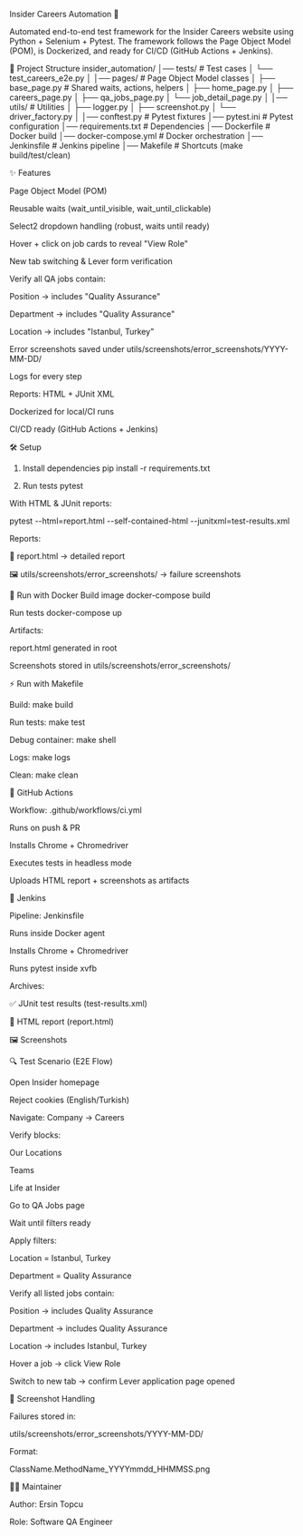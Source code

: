 Insider Careers Automation 🚀

Automated end-to-end test framework for the Insider Careers website
 using Python + Selenium + Pytest.
The framework follows the Page Object Model (POM), is Dockerized, and ready for CI/CD (GitHub Actions + Jenkins).

📂 Project Structure
insider_automation/
│── tests/                     # Test cases
│   └── test_careers_e2e.py
│
│── pages/                     # Page Object Model classes
│   ├── base_page.py           # Shared waits, actions, helpers
│   ├── home_page.py
│   ├── careers_page.py
│   ├── qa_jobs_page.py
│   └── job_detail_page.py
│
│── utils/                     # Utilities
│   ├── logger.py
│   ├── screenshot.py
│   └── driver_factory.py
│
│── conftest.py                # Pytest fixtures
│── pytest.ini                 # Pytest configuration
│── requirements.txt           # Dependencies
│── Dockerfile                 # Docker build
│── docker-compose.yml         # Docker orchestration
│── Jenkinsfile                # Jenkins pipeline
│── Makefile                   # Shortcuts (make build/test/clean)

✨ Features

Page Object Model (POM)

Reusable waits (wait_until_visible, wait_until_clickable)

Select2 dropdown handling (robust, waits until ready)

Hover + click on job cards to reveal "View Role"

New tab switching & Lever form verification

Verify all QA jobs contain:

Position → includes "Quality Assurance"

Department → includes "Quality Assurance"

Location → includes "Istanbul, Turkey"

Error screenshots saved under utils/screenshots/error_screenshots/YYYY-MM-DD/

Logs for every step

Reports: HTML + JUnit XML

Dockerized for local/CI runs

CI/CD ready (GitHub Actions + Jenkins)

🛠️ Setup
1) Install dependencies
pip install -r requirements.txt

2) Run tests
pytest


With HTML & JUnit reports:

pytest --html=report.html --self-contained-html --junitxml=test-results.xml


Reports:

📄 report.html → detailed report

🖼️ utils/screenshots/error_screenshots/ → failure screenshots

🐳 Run with Docker
Build image
docker-compose build

Run tests
docker-compose up


Artifacts:

report.html generated in root

Screenshots stored in utils/screenshots/error_screenshots/

⚡ Run with Makefile

Build: make build

Run tests: make test

Debug container: make shell

Logs: make logs

Clean: make clean

🐙 GitHub Actions

Workflow: .github/workflows/ci.yml

Runs on push & PR

Installs Chrome + Chromedriver

Executes tests in headless mode

Uploads HTML report + screenshots as artifacts

🔧 Jenkins

Pipeline: Jenkinsfile

Runs inside Docker agent

Installs Chrome + Chromedriver

Runs pytest inside xvfb

Archives:

✅ JUnit test results (test-results.xml)

📄 HTML report (report.html)

🖼️ Screenshots

🔍 Test Scenario (E2E Flow)

Open Insider homepage

Reject cookies (English/Turkish)

Navigate: Company → Careers

Verify blocks:

Our Locations

Teams

Life at Insider

Go to QA Jobs page

Wait until filters ready

Apply filters:

Location = Istanbul, Turkey

Department = Quality Assurance

Verify all listed jobs contain:

Position → includes Quality Assurance

Department → includes Quality Assurance

Location → includes Istanbul, Turkey

Hover a job → click View Role

Switch to new tab → confirm Lever application page opened

📸 Screenshot Handling

Failures stored in:

utils/screenshots/error_screenshots/YYYY-MM-DD/


Format:

ClassName.MethodName_YYYYmmdd_HHMMSS.png

👨‍💻 Maintainer

Author: Ersin Topcu

Role: Software QA Engineer